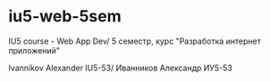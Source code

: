 # iu5-web-5sem
IU5 course - Web App Dev/
5 семестр, курс "Разработка интернет приложений" 

Ivannikov Alexander IU5-53/
Иванников Александр ИУ5-53
